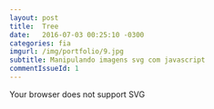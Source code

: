 ```yaml
---
layout: post
title:  Tree
date:   2016-07-03 00:25:10 -0300
categories: fia
imgurl: /img/portfolio/9.jpg
subtitle: Manipulando imagens svg com javascript
commentIssueId: 1
---
```

<object type="image/svg+xml" data="tree_.svg">
    Your browser does not support SVG
</object>
